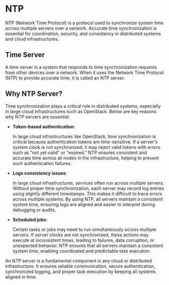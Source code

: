 # NTP

NTP (Network Time Protocol) is a protocol used to synchronize system time across
multiple servers over a network. Accurate time synchronization is essential for
coordination, security, and consistency in distributed systems and cloud
infrastructures.

## Time Server

A time server is a system that responds to time synchronization requests from
other devices over a network. When it uses the Network Time Protocol (NTP) to
provide accurate time, it is called an NTP server.

## Why NTP Server?

Time synchronization plays a critical role in distributed systems, especially in
large cloud infrastructures such as OpenStack. Below are key reasons why NTP
servers are essential:

- **Token-based authentication**:

    In large cloud infrastructures like OpenStack, time synchronization is
    critical because authentication tokens are time-sensitive. If a server's
    system clock is not synchronized, it may reject valid tokens with errors such
    as "not yet valid" or "expired." NTP ensures consistent and accurate time
    across all nodes in the infrastructure, helping to prevent such
    authentication failures.

- **Logs consistency issues**:

    In large cloud infrastructures, services often run across multiple servers.
    Without proper time synchronization, each server may record log entries using
    slightly different timestamps. This makes it difficult to trace errors across
    multiple systems. By using NTP, all servers maintain a consistent system
    time, ensuring logs are aligned and easier to interpret during debugging or
    audits.

- **Scheduled jobs**:

    Certain tasks or jobs may need to run simultaneously across multiple servers.
    If server clocks are not synchronized, these actions may execute at
    inconsistent times, leading to failures, data corruption, or unexpected
    behavior. NTP ensures that all servers maintain a consistent system time,
    enabling coordinated and predictable task execution.

An NTP server is a fundamental component in any cloud or distributed
infrastructure. It ensures reliable communication, secure authentication,
synchronized logging, and proper task execution by keeping all systems aligned in
time.
